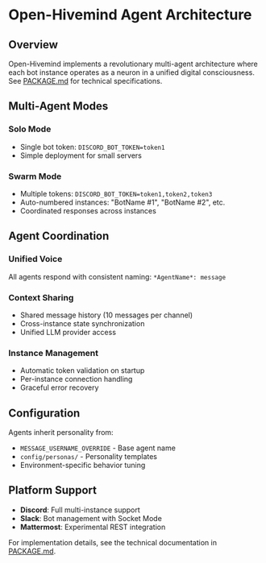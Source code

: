 # Open-Hivemind Agent Architecture

## Overview
Open-Hivemind implements a revolutionary multi-agent architecture where each bot instance operates as a neuron in a unified digital consciousness. See [PACKAGE.md](PACKAGE.md) for technical specifications.

## Multi-Agent Modes

### Solo Mode
- Single bot token: `DISCORD_BOT_TOKEN=token1`
- Simple deployment for small servers

### Swarm Mode  
- Multiple tokens: `DISCORD_BOT_TOKEN=token1,token2,token3`
- Auto-numbered instances: "BotName #1", "BotName #2", etc.
- Coordinated responses across instances

## Agent Coordination

### Unified Voice
All agents respond with consistent naming: `*AgentName*: message`

### Context Sharing
- Shared message history (10 messages per channel)
- Cross-instance state synchronization
- Unified LLM provider access

### Instance Management
- Automatic token validation on startup
- Per-instance connection handling
- Graceful error recovery

## Configuration
Agents inherit personality from:
- `MESSAGE_USERNAME_OVERRIDE` - Base agent name
- `config/personas/` - Personality templates
- Environment-specific behavior tuning

## Platform Support
- **Discord**: Full multi-instance support
- **Slack**: Bot management with Socket Mode
- **Mattermost**: Experimental REST integration

For implementation details, see the technical documentation in [PACKAGE.md](PACKAGE.md).